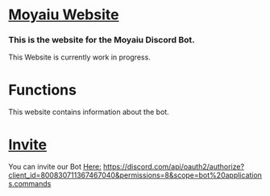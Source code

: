 # [Moyaiu Website](https://moyaiu-inc.github.io/)
### This is the website for the Moyaiu Discord Bot.

This Website is currently work in progress.

# Functions
This website contains information about the bot.

# [Invite](https://discord.com/api/oauth2/authorize?client_id=800830711367467040&permissions=8&scope=bot%20applications.commands)
You can invite our Bot [Here:](https://discord.com/api/oauth2/authorize?client_id=800830711367467040&permissions=8&scope=bot%20applications.commands) https://discord.com/api/oauth2/authorize?client_id=800830711367467040&permissions=8&scope=bot%20applications.commands
